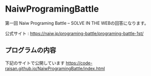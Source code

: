 # NaiwProgramingBattle
第一回 Naiw Programing Battle – SOLVE IN THE WEBの回答になります。

公式サイト : https://naiw.jp/programing-battle/programing-battle-1st/

## プログラムの内容

下記のサイトで公開しています
https://code-raisan.github.io/NaiwProgramingBattle/index.html


